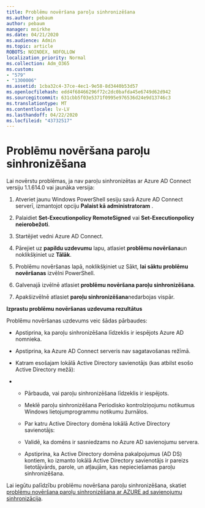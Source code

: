 ```yaml
---
title: Problēmu novēršana paroļu sinhronizēšana
ms.author: pebaum
author: pebaum
manager: mnirkhe
ms.date: 04/21/2020
ms.audience: Admin
ms.topic: article
ROBOTS: NOINDEX, NOFOLLOW
localization_priority: Normal
ms.collection: Adm_O365
ms.custom:
- "579"
- "1300006"
ms.assetid: 1cba32c4-37ce-4ec1-9e58-8d3440b53d57
ms.openlocfilehash: edd4f68466296f72c2dc0bafda45e6749d62d942
ms.sourcegitcommit: 631cbb5f03e5371f0995e976536d24e9d13746c3
ms.translationtype: MT
ms.contentlocale: lv-LV
ms.lasthandoff: 04/22/2020
ms.locfileid: "43732517"
---
```

# <a name="troubleshoot-password-synchronization"></a>Problēmu novēršana paroļu sinhronizēšana

Lai novērstu problēmas, ja nav paroļu sinhronizētas ar Azure AD Connect versiju 1.1.614.0 vai jaunāka versija:
  
1. Atveriet jaunu Windows PowerShell sesiju savā Azure AD Connect serverī, izmantojot opciju **Palaist kā administratoram** .

2. Palaidiet **Set-Executionpolicy RemoteSigned** vai **Set-Executionpolicy neierobežoti**.

3. Startējiet vedni Azure AD Connect.

4. Pārejiet uz **papildu uzdevumu** lapu, atlasiet **problēmu novēršana**un noklikšķiniet uz **Tālāk**.

5. Problēmu novēršanas lapā, noklikšķiniet uz Sākt, **lai sāktu problēmu novēršanas** izvēlni PowerShell.

6. Galvenajā izvēlnē atlasiet **problēmu novēršana paroļu sinhronizēšana**.

7. Apakšizvēlnē atlasiet **paroļu sinhronizēšana**nedarbojas vispār.

**Izprastu problēmu novēršanas uzdevuma rezultātus**
  
Problēmu novēršanas uzdevums veic šādas pārbaudes:
  
- Apstiprina, ka paroļu sinhronizēšana līdzeklis ir iespējots Azure AD nomnieka.

- Apstiprina, ka Azure AD Connect serveris nav sagatavošanas režīmā.

- Katram esošajam lokālā Active Directory savienotājs (kas atbilst esošo Active Directory mežā):

- 
  - Pārbauda, vai paroļu sinhronizēšana līdzeklis ir iespējots.

  - Meklē paroļu sinhronizēšana Periodisko kontrolziņojumu notikumus Windows lietojumprogrammu notikumu žurnālos.

  - Par katru Active Directory domēna lokālā Active Directory savienotājs:

  - Validē, ka domēns ir sasniedzams no Azure AD savienojumu servera.

  - Apstiprina, ka Active Directory domēna pakalpojumus (AD DS) kontiem, ko izmanto lokālā Active Directory savienotājs ir pareizs lietotājvārds, parole, un atļaujām, kas nepieciešamas paroļu sinhronizēšana.

Lai iegūtu palīdzību problēmu novēršana paroļu sinhronizēšana, skatiet [problēmu novēršana paroļu sinhronizēšana ar AZURE ad savienojumu sinhronizācija](https://docs.microsoft.com/azure/active-directory/connect/active-directory-aadconnectsync-troubleshoot-password-synchronization).
  